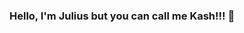 ### Hello, I'm Julius but you can call me Kash!!! 👋

<!--
**Julius-717/Julius-717** is a ✨ _special_ ✨ repository because its `README.md` (this file) appears on your GitHub profile.

A Software Developer, Machine Learning and Artificial Intelligence Enthusiast:

- 🔭 I’m currently working on Machine Learning and Some AI
- 🌱 I’m currently learning Statistics for Data Science
- 😄 Pronouns: Him/Her...
- ⚡ Fun fact: Music helps me when I'm coding!!!

![Kash](https://logos.flamingtext.com/Name-Logos/Kash-design-hogwarts-name.gif)

[![Gmail Badge](https://img.shields.io/badge/-waynejulius10@gmail.com-c14438?style=flat-square&logo=Gmail&logoColor=white&link=mailto:waynejulius10@gmail.com)](mailto:waynejulius10@gmail.com)

![Music code](https://encrypted-tbn0.gstatic.com/images?q=tbn:ANd9GcQlPxfIJ-54c_HuBdMAVNsph9z6Z8jF3MLY5w&usqp=CAU)

![Julius Github Stats](https://github-readme-stats.vercel.app/api?username=Julius-717&&show_icons=true&title_color=ffffff&icon_color=bb2acf&text_color=daf7dc&bg_color=151515)

### Languages and tools :<img src="https://camo.githubusercontent.com/40dff491d4e8123af55298ef908faedb66c463e5/68747470733a2f2f6d656469612e67697068792e636f6d2f6d656469612f57556c706c634d704f43456d5447427442572f67697068792e676966" width="39px">


- Python
- Jupyternotebooks
- GoogleColab
- IntellijIDEA
- MySQL
- Java/Kotlin
- c++/c
- Scikit learn
- Pycharm
- HTML, CSS, Javascript
